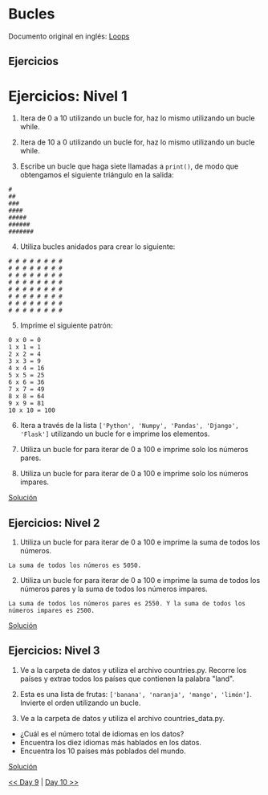 # Bucles

Documento original en inglés: [Loops](https://github.com/Asabeneh/30-Days-Of-Python/blob/master/10_Day_Loops/10_loops.md)

## Ejercicios

# Ejercicios: Nivel 1

1. Itera de 0 a 10 utilizando un bucle for, haz lo mismo utilizando un bucle while.

2. Itera de 10 a 0 utilizando un bucle for, haz lo mismo utilizando un bucle while.

3. Escribe un bucle que haga siete llamadas a `print()`, de modo que obtengamos el siguiente triángulo en la salida:

```
#
##
###
####
#####
######
#######
```

4. Utiliza bucles anidados para crear lo siguiente:

```
# # # # # # # #
# # # # # # # #
# # # # # # # #
# # # # # # # #
# # # # # # # #
# # # # # # # #
# # # # # # # #
# # # # # # # #
```

5. Imprime el siguiente patrón:

```
0 x 0 = 0
1 x 1 = 1
2 x 2 = 4
3 x 3 = 9
4 x 4 = 16
5 x 5 = 25
6 x 6 = 36
7 x 7 = 49
8 x 8 = 64
9 x 9 = 81
10 x 10 = 100
```

6. Itera a través de la lista `['Python', 'Numpy', 'Pandas', 'Django', 'Flask']` utilizando un bucle for e imprime los elementos.

7. Utiliza un bucle for para iterar de 0 a 100 e imprime solo los números pares.

8. Utiliza un bucle for para iterar de 0 a 100 e imprime solo los números impares.

[Solución](01_bucles.py)

## Ejercicios: Nivel 2

1. Utiliza un bucle for para iterar de 0 a 100 e imprime la suma de todos los números.
```
La suma de todos los números es 5050.
```

2. Utiliza un bucle for para iterar de 0 a 100 e imprime la suma de todos los números pares y la suma de todos los números impares.
```
La suma de todos los números pares es 2550. Y la suma de todos los números impares es 2500.
```

[Solución](02_bucles.py)

## Ejercicios: Nivel 3

1. Ve a la carpeta de datos y utiliza el archivo countries.py. Recorre los países y extrae todos los países que contienen la palabra "land".

2. Esta es una lista de frutas: `['banana', 'naranja', 'mango', 'limón']`. Invierte el orden utilizando un bucle.

3. Ve a la carpeta de datos y utiliza el archivo countries_data.py.
- ¿Cuál es el número total de idiomas en los datos?
- Encuentra los diez idiomas más hablados en los datos.
- Encuentra los 10 países más poblados del mundo.

[Solución](03_bucles.py)

[<< Day 9](../09_Condicionales/README.md) | [Day 10 >>](../10_Bucles/README.md)
